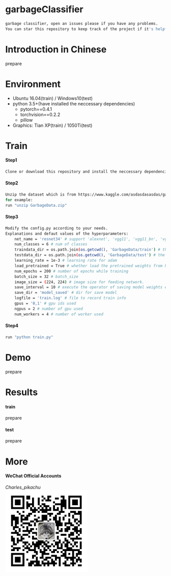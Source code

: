# garbageClassifier
```sh
garbage classifier, open an issues please if you have any problems.
You can star this repository to keep track of the project if it's helpful for you, thank you for your support.
```

# Introduction in Chinese
prepare

# Environment
- Ubuntu 16.04(train) / Windows10(test)
- python 3.5+(have installed the neccessary dependencies)
	- pytorch==0.4.1
	- torchvision==0.2.2
	- pillow
- Graphics: Tian XP(train) / 1050Ti(test)

# Train
#### Step1
```sh
Clone or download this repository and install the neccessary dependencies.
```
#### Step2
```sh
Unzip the dataset which is from https://www.kaggle.com/asdasdasasdas/garbage-classification/version/2.
for example:
run "unzip GarbageData.zip"
```
#### Step3
```sh
Modify the config.py according to your needs.
Explanations and defaut values of the hyperparameters:
	net_name = 'resnet34' # support 'alexnet', 'vgg11', 'vgg11_bn', 'vgg13', 'vgg13_bn', 'vgg16', 'vgg16_bn', 'vgg19', 'vgg19_bn', 'resnet18', 'resnet34', 'resnet50', 'resnet101', 'resnet152', 'inception_v3'
	num_classes = 6 # num of classes
	traindata_dir = os.path.join(os.getcwd(), 'GarbageData/train') # the images dir for train
	testdata_dir = os.path.join(os.getcwd(), 'GarbageData/test') # the images dir for test
	learning_rate = 1e-3 # learning rate for adam
	load_pretrained = True # whether load the pretrained weights from https://download.pytorch.org/models/
	num_epochs = 200 # number of epochs while training
	batch_size = 32 # batch_size
	image_size = (224, 224) # image size for feeding network.
	save_interval = 10 # execute the operator of saving model weights every save_interval epochs
	save_dir = 'model_saved' # dir for save model
	logfile = 'train.log' # file to record train info
	gpus = '0,1' # gpu ids used
	ngpus = 2 # number of gpu used
	num_workers = 4 # number of worker used
```
#### Step4
```sh
run "python train.py"
```

# Demo
prepare

# Results
#### train
prepare
#### test
prepare

# More
#### WeChat Official Accounts
*Charles_pikachu*  
![img](./material/pikachu.jpg)